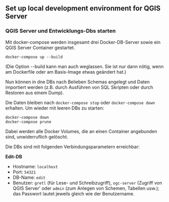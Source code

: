 ## Set up local development environment for QGIS Server

### QGIS Server und Entwicklungs-Dbs starten

Mit docker-compose werden insgesamt drei Docker-DB-Server sowie ein QGIS Server Container gestartet.
```
docker-compose up --build
```
(Die Option --build kann man auch weglassen. Sie ist nur dann nötig, wenn am Dockerfile oder am Basis-Image etwas geändert hat.)

Nun können in dne DBs nach Belieben Schemas angelegt und Daten importiert werden (z.B. durch Ausführen von SQL Skripten oder durch Restoren aus einem Dump).

Die Daten bleiben nach `docker-compose stop` oder `docker-compose down` erhalten. Um wieder mit leeren DBs zu starten:
```
docker-compose down
docker-compose prune
```
Dabei werden alle Docker Volumes, die an einen Container angebunden sind, unwiderruflich gelöscht.

Die DBs sind mit folgenden Verbindungsparametern erreichbar:

**Edit-DB**

* Hostname: `localhost`
* Port: `54321`
* DB-Name: `edit`
* Benutzer: `gretl` (für Lese- und Schreibzugriff), `ogc-server` (Zugriff von QGIS Server' oder `admin` (zum Anlegen von Schemen, Tabellen usw.); das Passwort lautet jeweils gleich wie der Benutzername.
